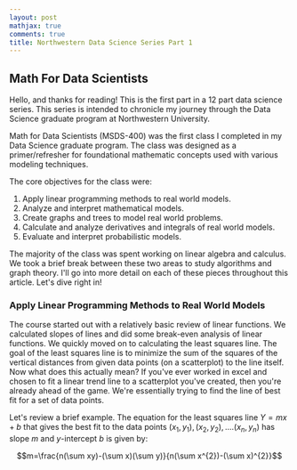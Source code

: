 ```yaml
---
layout: post
mathjax: true
comments: true
title: Northwestern Data Science Series Part 1
---
```

## Math For Data Scientists
Hello, and thanks for reading!  This is the first part in a 12 part data science series.  This series is intended to chronicle my journey through the Data Science graduate program at Northwestern University.

Math for Data Scientists (MSDS-400) was the first class I completed in my Data Science graduate program.  The class was designed as a primer/refresher for foundational mathematic concepts used with various modeling techniques.

The core objectives for the class were:  
1. Apply linear programming methods to real world models.
2. Analyze and interpret mathematical models.
3. Create graphs and trees to model real world problems.
4. Calculate and analyze derivatives and integrals of real world models.
5. Evaluate and interpret probabilistic models.

The majority of the class was spent working on linear algebra and calculus.  We took a brief break between these two areas to study algorithms and graph theory.  I'll go into more detail on each of these pieces throughout this article.  Let's dive right in!

### Apply Linear Programming Methods to Real World Models

The course started out with a relatively basic review of linear functions.  We calculated slopes of lines and did some break-even analysis of linear functions.  We quickly moved on to calculating the least squares line.  The goal of the least squares line is to minimize the sum of the squares of the vertical distances from given data points (on a scatterplot) to the line itself.  Now what does this actually mean?  If you've ever worked in excel and chosen to fit a linear trend line to a scatterplot you've created, then you're already ahead of the game. We're essentially trying to find the line of best fit for a set of data points.  

Let's review a brief example.  The equation for the least squares line $Y=mx+b$ that gives the best fit to the data points $(x_{1},y_{1}), (x_{2},y_{2}),....(x_{n},y_{n})$ has slope $m$ and $y$-intercept $b$ is given by:  
  
  $$m=\frac{n(\sum xy)-(\sum x)(\sum y)}{n(\sum x^{2})-(\sum x)^{2}}$$
<!--stackedit_data:
eyJoaXN0b3J5IjpbLTE5ODA4ODc3MzAsLTQ1Njk1NDUwMCwtMT
k4MDg4NzczMCwtOTU1OTkzNDUsLTE5MzA1ODU4OTksLTIxMzkx
ODQ5NjgsODM5NTIzMDIyLDc1NzA2Njk5OCwzMzYwNjI1NiwtMT
U4MTM1ODg1OF19
-->